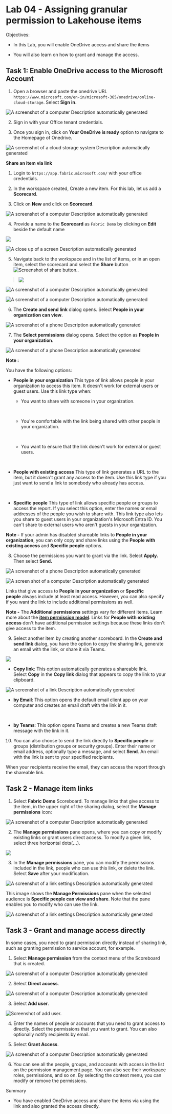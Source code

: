 # Lab 04 - Assigning granular permission to Lakehouse items

Objectives:

- In this Lab, you will enable OneDrive access and share the items

- You will also learn on how to grant and manage the access.

## Task 1: Enable OneDrive access to the Microsoft Account

1.  Open a browser and paste the onedrive URL ```https://www.microsoft.com/en-in/microsoft-365/onedrive/online-cloud-storage```. Select **Sign in.**

![A screenshot of a computer Description automatically
generated](./media/image1.png)

2.  Sign in with your Office tenant credentials.

3.  Once you sign in, click on **Your OneDrive is ready** option to
    navigate to the Homepage of Onedrive.

![A screenshot of a cloud storage system Description automatically
generated](./media/image2.png)

**Share an item via link**

1.  Login to ```https://app.fabric.microsoft.com/``` with
    your office credentials.

2.  In the workspace created, Create a new item. For this lab, let us
    add a **Scorecard**.

3.  Click on **New** and click on **Scorecard**.

![A screenshot of a computer Description automatically
generated](./media/image3.png)

4.  Provide a name to the **Scorecard** as ```Fabric Demo``` by
    clicking on **Edit** beside the default name

![](./media/image4.png)

![A close up of a screen Description automatically
generated](./media/image5.png)

5.  Navigate back to the workspace and in the list of items, or in an
    open item, select the scorecard and select
    the **Share** button ![Screenshot of share
    button.](./media/image6.png).

> ![](./media/image7.png)

![A screenshot of a computer Description automatically
generated](./media/image8.png)

![A screenshot of a computer Description automatically
generated](./media/image9.png)

6.  The **Create and send link** dialog opens. Select **People in your
    organization can view**.

![A screenshot of a phone Description automatically
generated](./media/image10.png)

7.  The **Select permissions** dialog opens. Select the option as
    **People in your organization**.

![A screenshot of a phone Description automatically
generated](./media/image11.png)

**Note :**

You have the following options:

- **People in your organization** This type of link allows people in
  your organization to access this item. It doesn't work for external
  users or guest users. Use this link type when:

  - You want to share with someone in your organization.

  &nbsp;

  - You're comfortable with the link being shared with other people in
    your organization.

  &nbsp;

  - You want to ensure that the link doesn't work for external or guest
    users.

&nbsp;

- **People with existing access** This type of link generates a URL to
  the item, but it doesn't grant any access to the item. Use this link
  type if you just want to send a link to somebody who already has
  access.

&nbsp;

- **Specific people** This type of link allows specific people or groups
  to access the report. If you select this option, enter the names or
  email addresses of the people you wish to share with. This link type
  also lets you share to guest users in your organization's Microsoft
  Entra ID. You can't share to external users who aren't guests in your
  organization.

**Note -** If your admin has disabled shareable links to **People in
your organization**, you can only copy and share links using
the **People with existing access** and **Specific people** options.

8.  Choose the permissions you want to grant via the link. Select **Apply.** Then select **Send.**

![A screenshot of a phone Description automatically
generated](./media/image12.png)

![A screen shot of a computer Description automatically
generated](./media/image13.png)

Links that give access to **People in your organization** or **Specific
people** always include at least read access. However, you can also
specify if you want the link to include additional permissions as well.

**Note -** The **Additional permissions** settings vary for different
items. Learn more about the [**item permission
model**](https://learn.microsoft.com/en-us/fabric/get-started/share-items#item-permission-model).
Links for **People with existing access** don't have additional
permission settings because these links don't give access to the item.

9.  Select another item by creating another scoreboard. In the **Create
    and send link** dialog, you have the option to copy the sharing
    link, generate an email with the link, or share it via Teams.

![](./media/image14.png)

- **Copy link**: This option automatically generates a shareable link.
  Select **Copy** in the **Copy link** dialog that appears to copy the
  link to your clipboard.

![A screenshot of a link Description automatically
generated](./media/image15.png)

- **by Email**: This option opens the default email client app on your
  computer and creates an email draft with the link in it.

&nbsp;

- **by Teams**: This option opens Teams and creates a new Teams draft
  message with the link in it.

10. You can also choose to send the link directly to **Specific
    people** or groups (distribution groups or security groups). Enter
    their name or email address, optionally type a message, and
    select **Send**. An email with the link is sent to your specified
    recipients.

When your recipients receive the email, they can access the report
through the shareable link.

## Task 2 - Manage item links

1.  Select **Fabric Demo** Scoreboard. To manage links that give access
    to the item, in the upper right of the sharing dialog, select
    the **Manage permissions** icon:

![A screenshot of a computer Description automatically
generated](./media/image16.png)

2.  The **Manage permissions** pane opens, where you can copy or modify
    existing links or grant users direct access. To modify a given link,
    select three horizontal dots(**…**).

![](./media/image17.png)

3.  In the **Manage permissions** pane, you can modify the permissions
    included in the link, people who can use this link, or delete the
    link. Select **Save** after your modification.

![A screenshot of a link settings Description automatically
generated](./media/image18.png)

This image shows the **Manage Permissions** pane when the selected
audience is **Specific people can view and share**. Note that the pane
enables you to modify who can use the link.

![A screenshot of a link settings Description automatically
generated](./media/image19.png)

## Task 3 - Grant and manage access directly

In some cases, you need to grant permission directly instead of sharing
link, such as granting permission to service account, for example.

1.  Select **Manage permission** from the context menu of the Scoreboard
    that is created.

![A screenshot of a computer Description automatically
generated](./media/image20.png)

2.  Select **Direct access**.

![A screenshot of a computer Description automatically
generated](./media/image21.png)

3.  Select **Add user**.

![Screenshot of add user.](./media/image22.png)

4.  Enter the names of people or accounts that you need to grant access
    to directly. Select the permissions that you want to grant. You can
    also optionally notify recipients by email.

5.  Select **Grant Access**.

![A screenshot of a computer Description automatically
generated](./media/image23.png)

6.  You can see all the people, groups, and accounts with access in the
    list on the permission management page. You can also see their
    workspace roles, permissions, and so on. By selecting the context
    menu, you can modify or remove the permissions.

Summary

- You have enabled OneDrive access and share the items via using the
  link and also granted the access directly.
